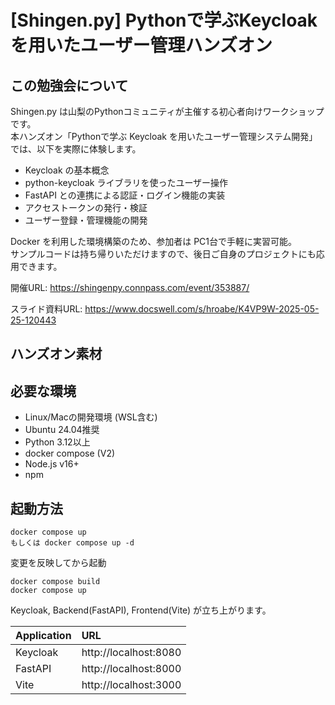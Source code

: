 # [Shingen.py] Pythonで学ぶKeycloakを用いたユーザー管理ハンズオン

## この勉強会について

Shingen.py は山梨のPythonコミュニティが主催する初心者向けワークショップです。  
本ハンズオン「Pythonで学ぶ Keycloak を用いたユーザー管理システム開発」では、以下を実際に体験します。

- Keycloak の基本概念  
- python-keycloak ライブラリを使ったユーザー操作  
- FastAPI との連携による認証・ログイン機能の実装  
- アクセストークンの発行・検証  
- ユーザー登録・管理機能の開発  

Docker を利用した環境構築のため、参加者は PC1台で手軽に実習可能。  
サンプルコードは持ち帰りいただけますので、後日ご自身のプロジェクトにも応用できます。

開催URL: https://shingenpy.connpass.com/event/353887/

スライド資料URL: https://www.docswell.com/s/hroabe/K4VP9W-2025-05-25-120443

## ハンズオン素材

## 必要な環境

- Linux/Macの開発環境 (WSL含む)
- Ubuntu 24.04推奨
- Python 3.12以上
- docker compose (V2)
- Node.js v16+
- npm

## 起動方法

```shell
docker compose up
もしくは docker compose up -d
```

変更を反映してから起動

```shell
docker compose build
docker compose up
```

Keycloak, Backend(FastAPI), Frontend(Vite) が立ち上がります。

| Application | URL                   |
| :---------- | :-------------------- |
| Keycloak    | http://localhost:8080 |
| FastAPI     | http://localhost:8000 |
| Vite        | http://localhost:3000 |
